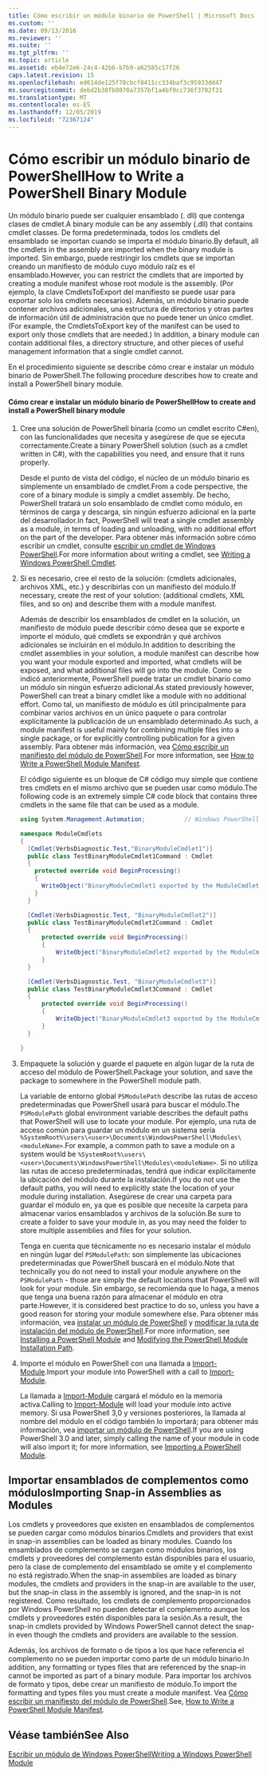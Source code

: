 ```yaml
---
title: Cómo escribir un módulo binario de PowerShell | Microsoft Docs
ms.custom: ''
ms.date: 09/13/2016
ms.reviewer: ''
ms.suite: ''
ms.tgt_pltfrm: ''
ms.topic: article
ms.assetid: eb4e72e6-24c4-42b6-b7b9-a62585c17f26
caps.latest.revision: 15
ms.openlocfilehash: ed614de125f78cbcf8411cc334baf3c95933dd47
ms.sourcegitcommit: debd2b38fb8070a7357bf1a4bf9cc736f3702f31
ms.translationtype: MT
ms.contentlocale: es-ES
ms.lasthandoff: 12/05/2019
ms.locfileid: "72367124"
---
```

# <a name="how-to-write-a-powershell-binary-module"></a><span data-ttu-id="cfedb-102">Cómo escribir un módulo binario de PowerShell</span><span class="sxs-lookup"><span data-stu-id="cfedb-102">How to Write a PowerShell Binary Module</span></span>

<span data-ttu-id="cfedb-103">Un módulo binario puede ser cualquier ensamblado (. dll) que contenga clases de cmdlet.</span><span class="sxs-lookup"><span data-stu-id="cfedb-103">A binary module can be any assembly (.dll) that contains cmdlet classes.</span></span> <span data-ttu-id="cfedb-104">De forma predeterminada, todos los cmdlets del ensamblado se importan cuando se importa el módulo binario.</span><span class="sxs-lookup"><span data-stu-id="cfedb-104">By default, all the cmdlets in the assembly are imported when the binary module is imported.</span></span> <span data-ttu-id="cfedb-105">Sin embargo, puede restringir los cmdlets que se importan creando un manifiesto de módulo cuyo módulo raíz es el ensamblado.</span><span class="sxs-lookup"><span data-stu-id="cfedb-105">However, you can restrict the cmdlets that are imported by creating a module manifest whose root module is the assembly.</span></span> <span data-ttu-id="cfedb-106">(Por ejemplo, la clave CmdletsToExport del manifiesto se puede usar para exportar solo los cmdlets necesarios). Además, un módulo binario puede contener archivos adicionales, una estructura de directorios y otras partes de información útil de administración que no puede tener un único cmdlet.</span><span class="sxs-lookup"><span data-stu-id="cfedb-106">(For example, the CmdletsToExport key of the manifest can be used to export only those cmdlets that are needed.) In addition, a binary module can contain additional files, a directory structure, and other pieces of useful management information that a single cmdlet cannot.</span></span>

<span data-ttu-id="cfedb-107">En el procedimiento siguiente se describe cómo crear e instalar un módulo binario de PowerShell.</span><span class="sxs-lookup"><span data-stu-id="cfedb-107">The following procedure describes how to create and install a PowerShell binary module.</span></span>

#### <a name="how-to-create-and-install-a-powershell-binary-module"></a><span data-ttu-id="cfedb-108">Cómo crear e instalar un módulo binario de PowerShell</span><span class="sxs-lookup"><span data-stu-id="cfedb-108">How to create and install a PowerShell binary module</span></span>

1. <span data-ttu-id="cfedb-109">Cree una solución de PowerShell binaria (como un cmdlet escrito C#en), con las funcionalidades que necesita y asegúrese de que se ejecuta correctamente.</span><span class="sxs-lookup"><span data-stu-id="cfedb-109">Create a binary PowerShell solution (such as a cmdlet written in C#), with the capabilities you need, and ensure that it runs properly.</span></span>

   <span data-ttu-id="cfedb-110">Desde el punto de vista del código, el núcleo de un módulo binario es simplemente un ensamblado de cmdlet.</span><span class="sxs-lookup"><span data-stu-id="cfedb-110">From a code perspective, the core of a binary module is simply a cmdlet assembly.</span></span> <span data-ttu-id="cfedb-111">De hecho, PowerShell tratará un solo ensamblado de cmdlet como módulo, en términos de carga y descarga, sin ningún esfuerzo adicional en la parte del desarrollador.</span><span class="sxs-lookup"><span data-stu-id="cfedb-111">In fact, PowerShell will treat a single cmdlet assembly as a module, in terms of loading and unloading, with no additional effort on the part of the developer.</span></span> <span data-ttu-id="cfedb-112">Para obtener más información sobre cómo escribir un cmdlet, consulte [escribir un cmdlet de Windows PowerShell](../cmdlet/writing-a-windows-powershell-cmdlet.md).</span><span class="sxs-lookup"><span data-stu-id="cfedb-112">For more information about writing a cmdlet, see [Writing a Windows PowerShell Cmdlet](../cmdlet/writing-a-windows-powershell-cmdlet.md).</span></span>

2. <span data-ttu-id="cfedb-113">Si es necesario, cree el resto de la solución: (cmdlets adicionales, archivos XML, etc.) y describirlas con un manifiesto del módulo.</span><span class="sxs-lookup"><span data-stu-id="cfedb-113">If necessary, create the rest of your solution: (additional cmdlets, XML files, and so on) and describe them with a module manifest.</span></span>

   <span data-ttu-id="cfedb-114">Además de describir los ensamblados de cmdlet en la solución, un manifiesto de módulo puede describir cómo desea que se exporte e importe el módulo, qué cmdlets se expondrán y qué archivos adicionales se incluirán en el módulo.</span><span class="sxs-lookup"><span data-stu-id="cfedb-114">In addition to describing the cmdlet assemblies in your solution, a module manifest can describe how you want your module exported and imported, what cmdlets will be exposed, and what additional files will go into the module.</span></span>
   <span data-ttu-id="cfedb-115">Como se indicó anteriormente, PowerShell puede tratar un cmdlet binario como un módulo sin ningún esfuerzo adicional.</span><span class="sxs-lookup"><span data-stu-id="cfedb-115">As stated previously however, PowerShell can treat a binary cmdlet like a module with no additional effort.</span></span>
   <span data-ttu-id="cfedb-116">Como tal, un manifiesto de módulo es útil principalmente para combinar varios archivos en un único paquete o para controlar explícitamente la publicación de un ensamblado determinado.</span><span class="sxs-lookup"><span data-stu-id="cfedb-116">As such, a module manifest is useful mainly for combining multiple files into a single package, or for explicitly controlling publication for a given assembly.</span></span>
   <span data-ttu-id="cfedb-117">Para obtener más información, vea [Cómo escribir un manifiesto del módulo de PowerShell](how-to-write-a-powershell-module-manifest.md).</span><span class="sxs-lookup"><span data-stu-id="cfedb-117">For more information, see [How to Write a PowerShell Module Manifest](how-to-write-a-powershell-module-manifest.md).</span></span>

   <span data-ttu-id="cfedb-118">El código siguiente es un bloque de C# código muy simple que contiene tres cmdlets en el mismo archivo que se pueden usar como módulo.</span><span class="sxs-lookup"><span data-stu-id="cfedb-118">The following code is an extremely simple C# code block that contains three cmdlets in the same file that can be used as a module.</span></span>

   ```csharp
   using System.Management.Automation;           // Windows PowerShell namespace.

   namespace ModuleCmdlets
   {
     [Cmdlet(VerbsDiagnostic.Test,"BinaryModuleCmdlet1")]
     public class TestBinaryModuleCmdlet1Command : Cmdlet
     {
       protected override void BeginProcessing()
       {
         WriteObject("BinaryModuleCmdlet1 exported by the ModuleCmdlets module.");
       }
     }

     [Cmdlet(VerbsDiagnostic.Test, "BinaryModuleCmdlet2")]
     public class TestBinaryModuleCmdlet2Command : Cmdlet
     {
         protected override void BeginProcessing()
         {
             WriteObject("BinaryModuleCmdlet2 exported by the ModuleCmdlets module.");
         }
     }

     [Cmdlet(VerbsDiagnostic.Test, "BinaryModuleCmdlet3")]
     public class TestBinaryModuleCmdlet3Command : Cmdlet
     {
         protected override void BeginProcessing()
         {
             WriteObject("BinaryModuleCmdlet3 exported by the ModuleCmdlets module.");
         }
     }

   }
   ```

3. <span data-ttu-id="cfedb-119">Empaquete la solución y guarde el paquete en algún lugar de la ruta de acceso del módulo de PowerShell.</span><span class="sxs-lookup"><span data-stu-id="cfedb-119">Package your solution, and save the package to somewhere in the PowerShell module path.</span></span>

   <span data-ttu-id="cfedb-120">La variable de entorno global `PSModulePath` describe las rutas de acceso predeterminadas que PowerShell usará para buscar el módulo.</span><span class="sxs-lookup"><span data-stu-id="cfedb-120">The `PSModulePath` global environment variable describes the default paths that PowerShell will use to locate your module.</span></span> <span data-ttu-id="cfedb-121">Por ejemplo, una ruta de acceso común para guardar un módulo en un sistema sería `%SystemRoot%\users\<user>\Documents\WindowsPowerShell\Modules\<moduleName>`.</span><span class="sxs-lookup"><span data-stu-id="cfedb-121">For example, a common path to save a module on a system would be `%SystemRoot%\users\<user>\Documents\WindowsPowerShell\Modules\<moduleName>`.</span></span> <span data-ttu-id="cfedb-122">Si no utiliza las rutas de acceso predeterminadas, tendrá que indicar explícitamente la ubicación del módulo durante la instalación.</span><span class="sxs-lookup"><span data-stu-id="cfedb-122">If you do not use the default paths, you will need to explicitly state the location of your module during installation.</span></span> <span data-ttu-id="cfedb-123">Asegúrese de crear una carpeta para guardar el módulo en, ya que es posible que necesite la carpeta para almacenar varios ensamblados y archivos de la solución.</span><span class="sxs-lookup"><span data-stu-id="cfedb-123">Be sure to create a folder to save your module in, as you may need the folder to store multiple assemblies and files for your solution.</span></span>

   <span data-ttu-id="cfedb-124">Tenga en cuenta que técnicamente no es necesario instalar el módulo en ningún lugar del `PSModulePath`: son simplemente las ubicaciones predeterminadas que PowerShell buscará en el módulo.</span><span class="sxs-lookup"><span data-stu-id="cfedb-124">Note that technically you do not need to install your module anywhere on the `PSModulePath` - those are simply the default locations that PowerShell will look for your module.</span></span> <span data-ttu-id="cfedb-125">Sin embargo, se recomienda que lo haga, a menos que tenga una buena razón para almacenar el módulo en otra parte.</span><span class="sxs-lookup"><span data-stu-id="cfedb-125">However, it is considered best practice to do so, unless you have a good reason for storing your module somewhere else.</span></span> <span data-ttu-id="cfedb-126">Para obtener más información, vea [instalar un módulo de PowerShell](./installing-a-powershell-module.md) y [modificar la ruta de instalación del módulo de PowerShell](./modifying-the-psmodulepath-installation-path.md).</span><span class="sxs-lookup"><span data-stu-id="cfedb-126">For more information, see [Installing a PowerShell Module](./installing-a-powershell-module.md) and [Modifying the PowerShell Module Installation Path](./modifying-the-psmodulepath-installation-path.md).</span></span>

4. <span data-ttu-id="cfedb-127">Importe el módulo en PowerShell con una llamada a [Import-Module](/powershell/module/Microsoft.PowerShell.Core/Import-Module).</span><span class="sxs-lookup"><span data-stu-id="cfedb-127">Import your module into PowerShell with a call to [Import-Module](/powershell/module/Microsoft.PowerShell.Core/Import-Module).</span></span>

   <span data-ttu-id="cfedb-128">La llamada a [Import-Module](/powershell/module/Microsoft.PowerShell.Core/Import-Module) cargará el módulo en la memoria activa.</span><span class="sxs-lookup"><span data-stu-id="cfedb-128">Calling to [Import-Module](/powershell/module/Microsoft.PowerShell.Core/Import-Module) will load your module into active memory.</span></span> <span data-ttu-id="cfedb-129">Si usa PowerShell 3,0 y versiones posteriores, la llamada al nombre del módulo en el código también lo importará; para obtener más información, vea [importar un módulo de PowerShell](./importing-a-powershell-module.md).</span><span class="sxs-lookup"><span data-stu-id="cfedb-129">If you are using PowerShell 3.0 and later, simply calling the name of your module in code will also import it; for more information, see [Importing a PowerShell Module](./importing-a-powershell-module.md).</span></span>

## <a name="importing-snap-in-assemblies-as-modules"></a><span data-ttu-id="cfedb-130">Importar ensamblados de complementos como módulos</span><span class="sxs-lookup"><span data-stu-id="cfedb-130">Importing Snap-in Assemblies as Modules</span></span>

<span data-ttu-id="cfedb-131">Los cmdlets y proveedores que existen en ensamblados de complementos se pueden cargar como módulos binarios.</span><span class="sxs-lookup"><span data-stu-id="cfedb-131">Cmdlets and providers that exist in snap-in assemblies can be loaded as binary modules.</span></span> <span data-ttu-id="cfedb-132">Cuando los ensamblados de complemento se cargan como módulos binarios, los cmdlets y proveedores del complemento están disponibles para el usuario, pero la clase de complemento del ensamblado se omite y el complemento no está registrado.</span><span class="sxs-lookup"><span data-stu-id="cfedb-132">When the snap-in assemblies are loaded as binary modules, the cmdlets and providers in the snap-in are available to the user, but the snap-in class in the assembly is ignored, and the snap-in is not registered.</span></span> <span data-ttu-id="cfedb-133">Como resultado, los cmdlets de complemento proporcionados por Windows PowerShell no pueden detectar el complemento aunque los cmdlets y proveedores estén disponibles para la sesión.</span><span class="sxs-lookup"><span data-stu-id="cfedb-133">As a result, the snap-in cmdlets provided by Windows PowerShell cannot detect the snap-in even though the cmdlets and providers are available to the session.</span></span>

<span data-ttu-id="cfedb-134">Además, los archivos de formato o de tipos a los que hace referencia el complemento no se pueden importar como parte de un módulo binario.</span><span class="sxs-lookup"><span data-stu-id="cfedb-134">In addition, any formatting or types files that are referenced by the snap-in cannot be imported as part of a binary module.</span></span>
<span data-ttu-id="cfedb-135">Para importar los archivos de formato y tipos, debe crear un manifiesto de módulo.</span><span class="sxs-lookup"><span data-stu-id="cfedb-135">To import the formatting and types files you must create a module manifest.</span></span>
<span data-ttu-id="cfedb-136">Vea [Cómo escribir un manifiesto del módulo de PowerShell](how-to-write-a-powershell-module-manifest.md).</span><span class="sxs-lookup"><span data-stu-id="cfedb-136">See, [How to Write a PowerShell Module Manifest](how-to-write-a-powershell-module-manifest.md).</span></span>

## <a name="see-also"></a><span data-ttu-id="cfedb-137">Véase también</span><span class="sxs-lookup"><span data-stu-id="cfedb-137">See Also</span></span>

[<span data-ttu-id="cfedb-138">Escribir un módulo de Windows PowerShell</span><span class="sxs-lookup"><span data-stu-id="cfedb-138">Writing a Windows PowerShell Module</span></span>](./writing-a-windows-powershell-module.md)
